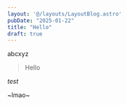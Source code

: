 ```yaml
---
layout: '@/layouts/LayoutBlog.astro'
pubDate: "2025-01-22"
title: "Hello"
draft: true
---
```


abcxyz

> Hello

_test_

~lmao~